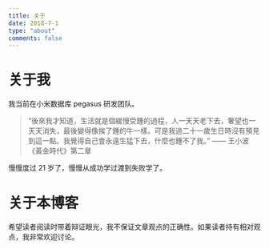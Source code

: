 ```yaml
---
title: 关于
date: 2018-7-1
type: "about"
comments: false
---
```




# 关于我
我当前在小米数据库 pegasus 研发团队。


> “後來我才知道，生活就是個緩慢受錘的過程，人一天天老下去，奢望也一天天消失，最後變得像挨了錘的牛一樣。可是我過二十一歲生日時沒有預見到這一點。我覺得自己會永遠生猛下去，什麼也錘不了我。”
> —— 王小波《黃金時代》第二章

慢慢度过 21 岁了，慢慢从成功学过渡到失败学了。

# 关于本博客
希望读者阅读时带着辩证眼光，我不保证文章观点的正确性。如果读者持有相对观点，我非常欢迎讨论。
